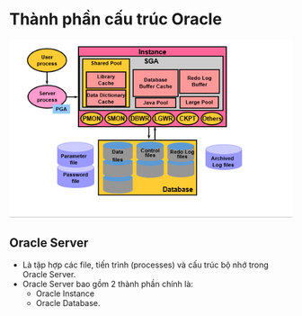 # Thành phần cấu trúc Oracle

![oracle](../Image/oracle.png)

## Oracle Server

- Là tập hợp các file, tiến trình (processes) và cấu trúc bộ nhớ trong Oracle Server.
- Oracle Server bao gồm 2 thành phần chính là:
  - Oracle Instance
  - Oracle Database.
